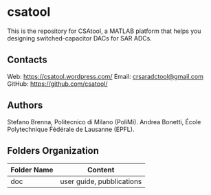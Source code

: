 # csatool
This is the repository for CSAtool, a MATLAB platform that helps you designing switched-capacitor DACs for SAR ADCs. 

## Contacts
Web: https://csatool.wordpress.com/
Email: crsaradctool@gmail.com
GitHub: https://github.com/csatool/

## Authors
Stefano Brenna, Politecnico di Milano (PoliMi).
Andrea Bonetti, École Polytechnique Fédérale de Lausanne (EPFL).

## Folders Organization
Folder Name     |Content
----------------|----------------
doc             | user guide, pubblications
